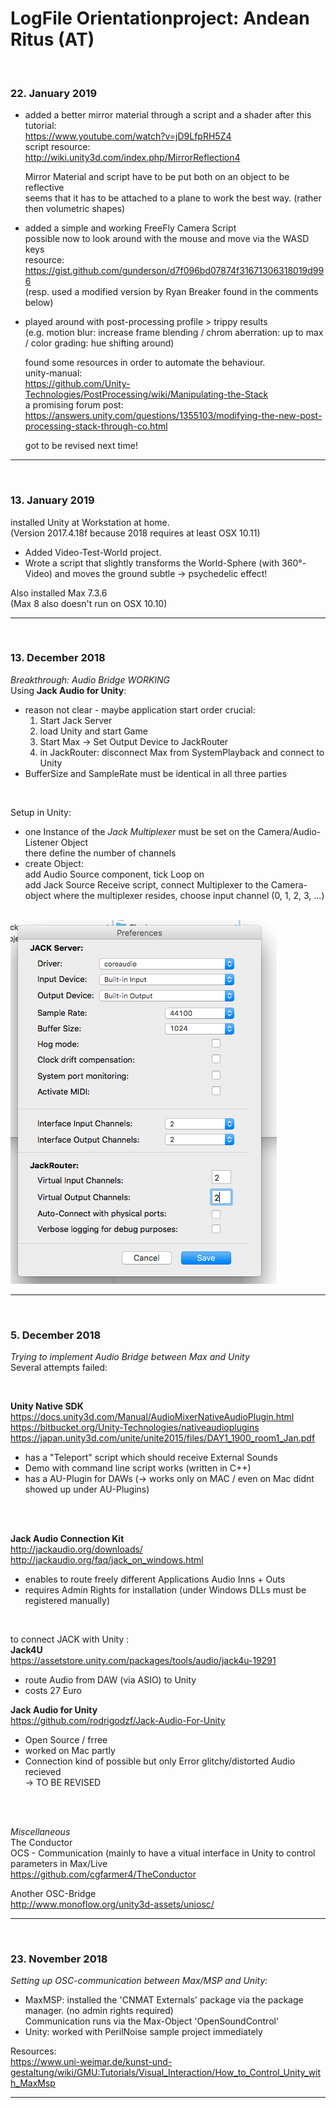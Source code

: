 # LogFile Orientationproject: Andean Ritus (AT) #
<br>


### 22. January 2019 ###  
* added a better mirror material through a script and a shader after this tutorial:  
  https://www.youtube.com/watch?v=jD9LfpRH5Z4  
  script resource:  
  http://wiki.unity3d.com/index.php/MirrorReflection4  
  
  Mirror Material and script have to be put both on an object to be reflective  
  seems that it has to be attached to a plane to work the best way. (rather then volumetric shapes)  
  
* added a simple and working FreeFly Camera Script  
  possible now to look around with the mouse and move via the WASD keys  
  resource:  
  https://gist.github.com/gunderson/d7f096bd07874f31671306318019d996  
  (resp. used a modified version by Ryan Breaker found in the comments below)  
  
* played around with post-processing profile > trippy results  
  (e.g. motion blur: increase frame blending / chrom aberration: up to max / color grading: hue shifting around)  
  
  found some resources in order to automate the behaviour.  
  unity-manual:  
  https://github.com/Unity-Technologies/PostProcessing/wiki/Manipulating-the-Stack  
  a promising forum post:  
  https://answers.unity.com/questions/1355103/modifying-the-new-post-processing-stack-through-co.html  
  
  got to be revised next time!  
  
  


<hr>
<br>

### 13. January 2019 ###  
installed Unity at Workstation at home.  
(Version 2017.4.18f because 2018 requires at least OSX 10.11) 

* Added Video-Test-World project.  
* Wrote a script that slightly transforms the World-Sphere (with 360°-Video)
  and moves the ground subtle -> psychedelic effect!
  
Also installed Max 7.3.6  
(Max 8 also doesn't run on OSX 10.10)  


<hr>
<br>

### 13. December 2018 ###  
*Breakthrough: Audio Bridge WORKING*    
Using **Jack Audio for Unity**:
* reason not clear - maybe application start order crucial:
  1. Start Jack Server
  2. load Unity and start Game
  3. Start Max -> Set Output Device to JackRouter
  4. in JackRouter: disconnect Max from SystemPlayback and connect to Unity
* BufferSize and SampleRate must be identical in all three parties  
<br>
  
Setup in Unity:
* one Instance of the *Jack Multiplexer* must be set on the Camera/Audio-Listener Object  
  there define the number of channels
* create Object:  
  add Audio Source component, tick Loop on  
  add Jack Source Receive script, connect Multiplexer to the Camera-object where the multiplexer resides, choose input channel (0, 1, 2, 3, ...)  
  <br>
  
![alt text](JackAudio-Prefs.png "Preferences")

<hr>
<br>

### 5. December 2018 ###   
*Trying to implement Audio Bridge between Max and Unity*  
Several attempts failed:  


<br>  

**Unity Native SDK**  
https://docs.unity3d.com/Manual/AudioMixerNativeAudioPlugin.html  
https://bitbucket.org/Unity-Technologies/nativeaudioplugins  
https://japan.unity3d.com/unite/unite2015/files/DAY1_1900_room1_Jan.pdf  
* has a "Teleport" script which should receive External Sounds
* Demo with command line script works (written in C++)
* has a AU-Plugin for DAWs (-> works only on MAC / even on Mac didnt showed up under AU-Plugins)

<br>  
<br>

**Jack Audio Connection Kit**  
http://jackaudio.org/downloads/  
http://jackaudio.org/faq/jack_on_windows.html  
* enables to route freely different Applications Audio Inns + Outs  
* requires Admin Rights for installation (under Windows DLLs must be registered manually)  

<br>


to connect JACK with Unity  :  
**Jack4U**  
https://assetstore.unity.com/packages/tools/audio/jack4u-19291
* route Audio from DAW (via ASIO) to Unity
* costs 27 Euro  

**Jack Audio for Unity**  
https://github.com/rodrigodzf/Jack-Audio-For-Unity
* Open Source / frree  
* worked on Mac partly  
* Connection kind of possible but only Error glitchy/distorted Audio recieved  
-> TO BE REVISED  

  
<br>  
<br>  
   

*Miscellaneous*  
The Conductor  
OCS - Communication (mainly to have a vitual interface in Unity to control parameters in Max/Live  
https://github.com/cgfarmer4/TheConductor  

Another OSC-Bridge  
http://www.monoflow.org/unity3d-assets/uniosc/
<hr>
<br>


### 23. November 2018 ###  
*Setting up OSC-communication between Max/MSP and Unity:*    
* MaxMSP: installed the 'CNMAT Externals' package via the package manager. (no admin rights required)  
Communication runs via the Max-Object 'OpenSoundControl'
* Unity: worked with PerilNoise sample project immediately    
  
Resources:  
https://www.uni-weimar.de/kunst-und-gestaltung/wiki/GMU:Tutorials/Visual_Interaction/How_to_Control_Unity_with_MaxMsp
<hr>
